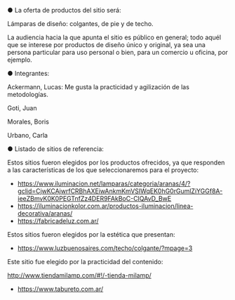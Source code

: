 ● La oferta de productos del sitio será: 

Lámparas de diseño: colgantes, de pie y de techo.

La audiencia hacia la que apunta el sitio es público en general; todo aquél que se interese por productos de diseño único y original, ya sea una persona particular para uso personal o bien, para un comercio u oficina, por ejemplo.


<!-- ● Una breve descripción de los integrantes del equipo -->
● Integrantes: 

Ackermann, Lucas: Me gusta la practicidad y agilización de las metodologías.

Goti, Juan


Morales, Boris


Urbano, Carla


● Listado de sitios de referencia: 

Estos sitios fueron elegidos por los productos ofrecidos, ya que responden a las características de los que seleccionaremos para el proyecto: 
- https://www.iluminacion.net/lamparas/categoria/aranas/4/?gclid=CjwKCAjwrfCRBhAXEiwAnkmKmVSIWqEK0hG0rGumlZiYGGf8A-ieeZBmvK0K0PEGTnfZz4DER9FAkBoC-CIQAvD_BwE
- https://iluminacionkolor.com.ar/productos-iluminacion/linea-decorativa/aranas/ 
- https://fabricadeluz.com.ar/

Estos sitios fueron elegidos por la estética que presentan: 
- https://www.luzbuenosaires.com/techo/colgante/?mpage=3

Este sitio fue elegido por la practicidad del contenido:

http://www.tiendamilamp.com/#!/-tienda-milamp/

- https://www.tabureto.com.ar/

